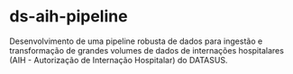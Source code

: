 # ds-aih-pipeline
Desenvolvimento de uma pipeline robusta de dados para ingestão e transformação de grandes volumes de dados de internações hospitalares (AIH - Autorização de Internação Hospitalar) do DATASUS.
